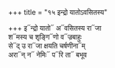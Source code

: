 +++
title = "१५ इन्द्रो यातोऽवसितस्य"

+++
इ᳓न्द्रो यातो᳓ अ᳓वसितस्य रा᳓जा  
श᳓मस्य च शृङ्गि᳓णो व᳓ज्रबाहुः  
से᳓द् उ रा᳓जा क्षयति चर्षणीना᳓म्  
अरा᳓न् न᳓ नेमिः᳓ प᳓रि ता᳓ बभूव
